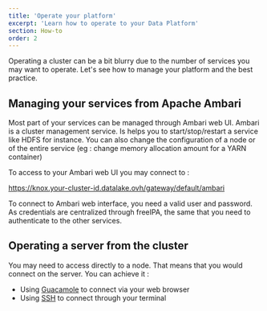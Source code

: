 ```yaml
---
title: 'Operate your platform'
excerpt: 'Learn how to operate to your Data Platform'
section: How-to
order: 2
---
```


Operating a cluster can be a bit blurry due to the number of services
you may want to operate. Let's see how to manage your platform and the
best practice.


## Managing your services from Apache Ambari


Most part of your services can be managed through Ambari web UI. Ambari
is a cluster management service.
Is helps you to start/stop/restart a service like HDFS for instance.
You can also change the configuration of a node or
of the entire service (eg : change memory allocation amount for a YARN container)

To access to your Ambari web UI you may connect to :

https://knox.your-cluster-id.datalake.ovh/gateway/default/ambari

To connect to Ambari web interface, you need a valid user and password.
As credentials are centralized through freeIPA,  the same that you need to authenticate to the other services.


## Operating a server from the cluster


You may need to access directly to a node. That means that you would
connect on the server. You can achieve it :

- Using [Guacamole](../connect-using-guacamole/guide.en-gb.md) to connect via your web browser
- Using [SSH](../connect-using-ssh/guide.en-gb.md) to connect through your terminal

